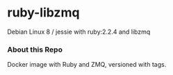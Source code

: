# ruby-libzmq
Debian Linux 8 / jessie with ruby:2.2.4 and libzmq

### About this Repo

Docker image with Ruby and ZMQ, versioned with tags.
